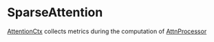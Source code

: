 # SparseAttention

[AttentionCtx](https://github.com/krosac/SparseAttention/blob/master/diffusers/src/diffusers/models/attention_ctx.py) collects metrics during the computation of [AttnProcessor](https://github.com/krosac/SparseAttention/blob/master/diffusers/src/diffusers/models/attention_processor.py#L542)
